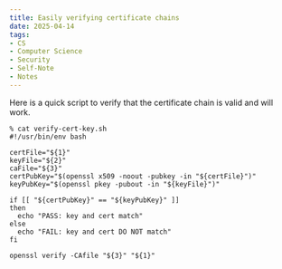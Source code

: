 ```yaml
---
title: Easily verifying certificate chains
date: 2025-04-14
tags:
- CS
- Computer Science
- Security
- Self-Note
- Notes
---
```


Here is a quick script to verify that the certificate chain is valid and will work.

```
% cat verify-cert-key.sh
#!/usr/bin/env bash

certFile="${1}"
keyFile="${2}"
caFile="${3}"
certPubKey="$(openssl x509 -noout -pubkey -in "${certFile}")"
keyPubKey="$(openssl pkey -pubout -in "${keyFile}")"

if [[ "${certPubKey}" == "${keyPubKey}" ]]
then
  echo "PASS: key and cert match"
else
  echo "FAIL: key and cert DO NOT match"
fi

openssl verify -CAfile "${3}" "${1}"
```
